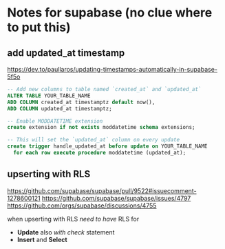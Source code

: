 # Notes for supabase (no clue where to put this)

## add updated_at timestamp

<https://dev.to/paullaros/updating-timestamps-automatically-in-supabase-5f5o>

```sql
-- Add new columns to table named `created_at` and `updated_at`
ALTER TABLE YOUR_TABLE_NAME
ADD COLUMN created_at timestamptz default now(),
ADD COLUMN updated_at timestamptz;

-- Enable MODDATETIME extension
create extension if not exists moddatetime schema extensions;

-- This will set the `updated_at` column on every update
create trigger handle_updated_at before update on YOUR_TABLE_NAME
  for each row execute procedure moddatetime (updated_at);
```

## upserting with RLS

<https://github.com/supabase/supabase/pull/9522#issuecomment-1278600121>
<https://github.com/supabase/supabase/issues/4797>
<https://github.com/orgs/supabase/discussions/4755>

when upserting with RLS _need to have_ RLS for

- **Update** also _with check_ statement
- **Insert** and **Select**
